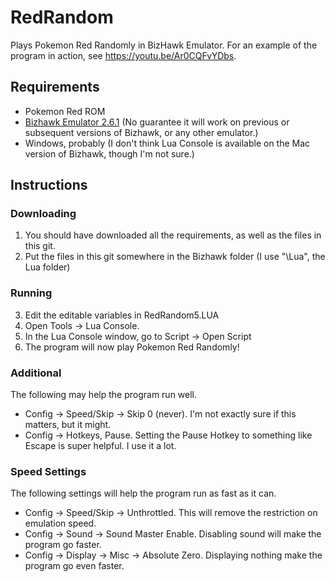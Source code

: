 # RedRandom
Plays Pokemon Red Randomly in BizHawk Emulator. For an example of the program in action, see https://youtu.be/Ar0CQFvYDbs.

## Requirements
- Pokemon Red ROM
- [Bizhawk Emulator 2.6.1](https://github.com/TASVideos/BizHawk/releases/) (No guarantee it will work on previous or subsequent versions of Bizhawk, or any other emulator.)
- Windows, probably (I don't think Lua Console is available on the Mac version of Bizhawk, though I'm not sure.)

## Instructions
### Downloading
1. You should have downloaded all the requirements, as well as the files in this git.
2. Put the files in this git somewhere in the Bizhawk folder (I use "\Lua", the Lua folder)
### Running
3. Edit the editable variables in RedRandom5.LUA
4. Open Tools -> Lua Console.
5. In the Lua Console window, go to Script -> Open Script
6. The program will now play Pokemon Red Randomly!
### Additional
The following may help the program run well.
- Config -> Speed/Skip -> Skip 0 (never). I'm not exactly sure if this matters, but it might.
- Config -> Hotkeys, Pause. Setting the Pause Hotkey to something like Escape is super helpful. I use it a lot.
### Speed Settings
The following settings will help the program run as fast as it can.
- Config -> Speed/Skip -> Unthrottled. This will remove the restriction on emulation speed.
- Config -> Sound -> Sound Master Enable. Disabling sound will make the program go faster.
- Config -> Display -> Misc -> Absolute Zero. Displaying nothing make the program go even faster.
